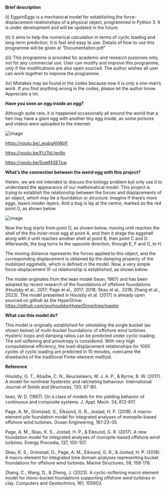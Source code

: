 **Brief description**

(i) EggsinEggs is a mechanical model for establishing the force-displacement relationships of a physical object, programmed in Python 3. It is under development and will be updated in the future.

(ii) It aims to help the numerical calculation in terms of cyclic loading and long-term prediction. It is fast and easy to use. Details of how to use this programme will be given at “Documentaiton.pdf”

(iii) This programme is provided for academic and research purposes only, not for any commercial use. User can modify and improve this programme, only if the modifications are also open sourced. The author wishes all user can work together to improve the programme.

(iv) Mistakes may be found in the codes because now it is only a one-man’s work. If you find anything wrong in the codes, please let the author know. Appreciate a lot.

**Have you seen an egg inside an egg?**

Although quite rare, it is happened occasionally all around the world that a hen may have a giant egg with another tiny egg inside, as some pictures and videos were uploaded to the internet:

 ![image](https://github.com/KadeFrank/EggsinEggs/assets/125382994/2796bf2b-d6d5-40f7-a2a8-64cf0415fb2f)
 
https://youtu.be/_wubgAIiWpY

https://youtu.be/FLt7bLIgv9o

https://youtu.be/5oetf4SETsw

**What’s the connection between the weird egg with this project?**

Herein, we are not intended to discuss the biology problem but only use it to understand the appearance of our mathematical model. This project is trying to establish the relationship between the forces and displacements of an object, which may be a foundation or structure. Imagine if there’s more eggs, layers insider layers. And a bug is lay at the centre, marked as the red point O, as shown below. 

![image](https://github.com/KadeFrank/EggsinEggs/assets/125382994/2663f45b-2ae9-4a43-a6b1-67b242afb902)

Now the bug starts from point O, as shown below, moving until reaches the shell of the the inner-most egg at point A, and then it drags the eggshell along with it until reaches another shell at point B, then point C and D. Afterwards, the bug turns to the opposite direction, through E, F and G, to H.
  	  
 	 
The moving distance represents the forces applied to this object, and the corresponding displacement is obtained by the damping property of the mobilized eggshells, which is defined in the model. Now, a very simple force-displacement (F-u) relationship is established, as shown below.
 
The model originates from the Iwan model (Iwan, 1967) and has been adopted by recent research of the foundations of offshore foundations (Houlsby et al., 2017; Page et al., 2017; 2018; Skau et al., 2018; Zhang et al., 2023). The model presented in Houlsby et al. (2017) is already open sourced on github as the HyperDrive:
https://github.com/guyhoulsby/HyperDrive/tree/master

**What can this model do?**

This model is originally established for simulating the single bucket (as shown below) of multi-bucket foundations of offshore wind turbines. Hysteric loops and damping ratios can be predicted under cyclic loading. The soil softening and anisotropy is considered. With very high computational efficiency, the load-displacement relationships for 1000 cycles of cyclic loading are predicted in 10 minutes, overcame the drawbacks of the traditional Finite-element method.
 
**Reference**

Houlsby, G. T., Abadie, C. N., Beuckelaers, W. J. A. P., & Byrne, B. W. (2017). A model for nonlinear hysteretic and ratcheting behaviour. International Journal of Solids and Structures, 120, 67-80.

Iwan, W. D. (1967). On a class of models for the yielding behavior of continuous and composite systems. J. Appl. Mech. 34, 612-617.

Page, A. M., Grimstad, G., Eiksund, G. R., Jostad, H. P. (2018). A macro-element pile foundation model for integrated analyses of monopile-based offshore wind turbines. Ocean Engineering, 167:23–35.

Page, A. M., Skau, K. S., Jostad, H. P., & Eiksund, G. R. (2017). A new foundation model for integrated analyses of monopile-based offshore wind turbines. Energy Procedia, 137, 100-107.

Skau, K. S., Grimstad, G., Page, A. M., Eiksund, G. R., & Jostad, H. P. (2018). A macro-element for integrated time domain analyses representing bucket foundations for offshore wind turbines. Marine Structures, 59, 158-178.

Zhang, C., Wang, D., & Zheng, J. (2023). A cyclic-softening macro element model for mono-bucket foundations supporting offshore wind turbines in clay. Computers and Geotechnics, 161, 105603.

